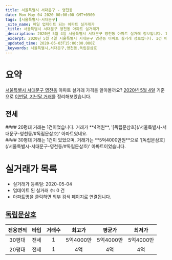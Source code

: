 ```yaml
---
title: 서울특별시 서대문구 - 영천동
date: Mon May 04 2020 00:00:00 GMT+0900
tags: [서울특별시-서대문구]
_site_name: 매일 업데이트 되는 아파트 실거래가
_title: 서울특별시 서대문구 영천동 아파트 실거래가
_description: 2020년 5월 4일 서울특별시 서대문구 영천동 아파트 실거래 정보입니다. 1건 아파트 정보가 있습니다.
_excerpt: 2020년 5월 4일 서울특별시 서대문구 영천동 아파트 실거래 정보입니다. 1건 아파트 정보가 있습니다.
_updated_time: 2020-05-03T15:00:00.000Z
_keywords: 서울특별시,서대문구,영천동,독립문삼호
---
```





# 요약
<ins>서울특별시 서대문구 영천동</ins> 아파트 실거래 가격을 알아볼까요? <ins>2020년 5월 4일</ins> 기준으로 <ins>이번달, 지난달 거래</ins>를 정리해보았습니다.

## 전세
<div class="container">
<div class="six columns" markdown="1">
#### 20평대
거래는 1건이었습니다. 거래가 **4억원**, '[독립문삼호](/서울특별시-서대문구-영천동/#독립문삼호)' 아파트였네요.
</div>
<div class="six columns" markdown="1">
#### 30평대
거래는 1건이 있었으며, 거래가는 **5억4000만원**으로 '[독립문삼호](/서울특별시-서대문구-영천동/#독립문삼호)' 아파트이었습니다.
</div>
</div>



# 실거래가 목록
- 실거래가 등록일: 2020-05-04
- 업데이트 된 실거래 수: 0 건
- 아파트명을 클릭하면 외부 검색 페이지로 연결됩니다.

## [독립문삼호](#독립문삼호)

|전용면적|타입|거래수|최고가|평균가|최저가|
|:---:|:---:|:---:|:---:|:---:|:---:|
|30평대|<span class="deal-type-2">전세</span>|1|5억4000만|5억4000만|5억4000만|
|20평대|<span class="deal-type-2">전세</span>|1|4억|4억|4억|

<br/>



